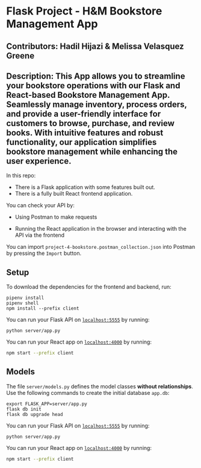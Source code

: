 # Flask Project - H&M Bookstore Management App

## Contributors: Hadil Hijazi & Melissa Velasquez Greene

## Description: This App allows you to streamline your bookstore operations with our Flask and React-based Bookstore Management App. Seamlessly manage inventory, process orders, and provide a user-friendly interface for customers to browse, purchase, and review books. With intuitive features and robust functionality, our application simplifies bookstore management while enhancing the user experience.

In this repo:

- There is a Flask application with some features built out.
- There is a fully built React frontend application.

You can check your API by:

- Using Postman to make requests

- Running the React application in the browser and interacting with the API via
  the frontend

You can import `project-4-bookstore.postman_collection.json` into Postman by
pressing the `Import` button.

## Setup

To download the dependencies for the frontend and backend, run:

```console
pipenv install
pipenv shell
npm install --prefix client
```

You can run your Flask API on [`localhost:5555`](http://localhost:5555) by
running:

```console
python server/app.py
```

You can run your React app on [`localhost:4000`](http://localhost:4000) by
running:

```sh
npm start --prefix client
```

## Models

The file `server/models.py` defines the model classes **without relationships**.
Use the following commands to create the initial database `app.db`:

```console
export FLASK_APP=server/app.py
flask db init
flask db upgrade head
```
You can run your Flask API on [`localhost:5555`](http://localhost:5555) by
running:

```console
python server/app.py
```

You can run your React app on [`localhost:4000`](http://localhost:4000) by
running:

```sh
npm start --prefix client
```
